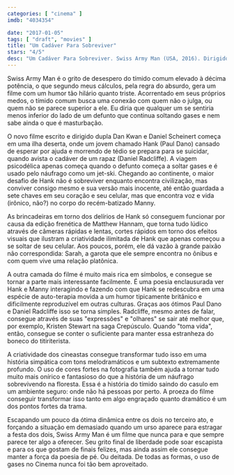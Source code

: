 ```yaml
---
categories: [ "cinema" ]
imdb: "4034354"

date: "2017-01-05"
tags: [ "draft", "movies" ]
title: "Um Cadáver Para Sobreviver"
stars: "4/5"
desc: "Um Cadáver Para Sobreviver. Swiss Army Man (USA, 2016). Dirigido por Dan Kwan, Daniel Scheinert. Escrito por Dan Kwan, Daniel Scheinert. Com Paul Dano (Hank), Daniel Radcliffe (Manny), Mary Elizabeth Winstead (Sarah), Antonia Ribero (Crissie), Timothy Eulich (Preston), Richard Gross (Hank's Dad), Marika Casteel (Reporter), Andy Hull (Cameraman), Aaron Marshall (Officer #1)."
---
```

Swiss Army Man é o grito de desespero do tímido comum elevado à décima potência, o que segundo meus cálculos, pela regra do absurdo, gera um filme com um humor tão hilário quanto triste. Acorrentado em seus próprios medos, o tímido comum busca uma conexão com quem não o julga, ou quem não se parece superior a ele. Eu diria que qualquer um se sentiria menos inferior do lado de um defunto que continua soltando gases e nem sabe ainda o que é masturbação.

O novo filme escrito e dirigido dupla Dan Kwan e Daniel Scheinert começa em uma ilha deserta, onde um jovem chamado Hank (Paul Dano) cansado de esperar por ajuda e morrendo de tédio se prepara para se suicidar, quando avista o cadáver de um rapaz (Daniel Radcliffe). A viagem psicodélica apenas começa quando o defunto começa a soltar gases e é usado pelo náufrago como um jet-ski. Chegando ao continente, o maior desafio de Hank não é sobreviver enquanto encontra civilização, mas conviver consigo mesmo e sua versão mais inocente, até então guardada a sete chaves em seu coração e seu celular, mas que encontra voz e vida (irônico, não?) no corpo do recém-batizado Manny.

As brincadeiras em torno dos delírios de Hank só conseguem funcionar por causa da edição frenética de Matthew Hannam, que torna tudo lúdico através de câmeras rápidas e lentas, cortes rápidos em torno dos efeitos visuais que ilustram a criatividade ilimitada de Hank que apenas começou a se soltar de seu celular. Aos poucos, porém, ele dá vazão à grande paixão não correspondida: Sarah, a garota que ele sempre encontra no ônibus e com quem vive uma relação platônica.

A outra camada do filme é muito mais rica em símbolos, e consegue se tornar a parte mais interessante facilmente. É uma poesia enclausurada ver Hank e Manny interagindo e fazendo com que Hank se redescubra em uma espécie de auto-terapia movida a um humor tipicamente britânico e dificilmente reproduzível em outras culturas. Graças aos ótimos Paul Dano e Daniel Radcliffe isso se torna simples. Radcliffe, mesmo antes de falar, consegue através de suas "expressões" e "olhares" se sair até melhor que, por exemplo, Kristen Stewart na saga Crepúsculo. Quando "toma vida", então, consegue se conter o suficiente para manter essa estranheza do boneco do titiriterista.

A criatividade dos cineastas consegue transformar tudo isso em uma história simpática com tons melodramáticos e um subtexto extremamente profundo. O uso de cores fortes na fotografia também ajuda a tornar tudo muito mais onírico e fantasioso do que a história de um náufrago sobrevivendo na floresta. Essa é a história do tímido saindo do casulo em um ambiente seguro: onde não há pessoas por perto. A proeza do filme conseguir transformar isso tanto em algo engraçado quanto dramático é um dos pontos fortes da trama.

Escapando um pouco da ótima dinâmica entre os dois no terceiro ato, e forçando a situação em demasiado quando um urso aparece para estragar a festa dos dois, Swiss Army Man é um filme que nunca para e que sempre parece ter algo a oferecer. Seu grito final de liberdade pode soar escapista e para os que gostam de finais felizes, mas ainda assim ele consegue manter a força da poesia de pé. Ou deitada. De todas as formas, o uso de gases no Cinema nunca foi tão bem aproveitado.
